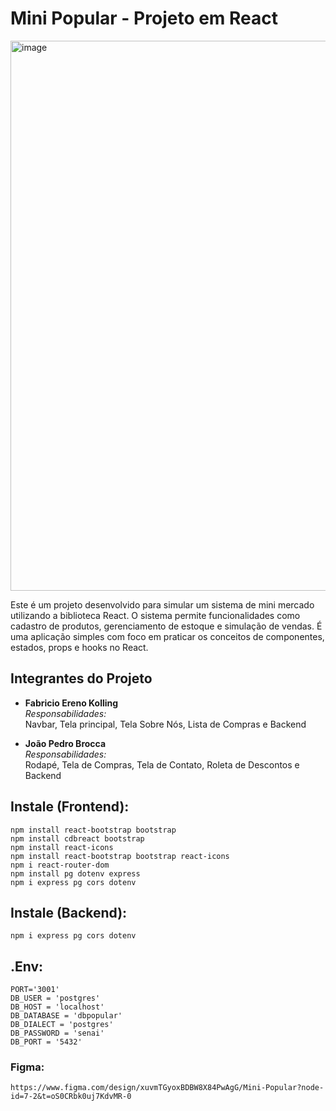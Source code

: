 # Mini Popular - Projeto em React

<img width="1896" height="880" alt="image" src="https://github.com/user-attachments/assets/ad88b192-82c2-4bb0-9d1a-148a071b39ff" />

Este é um projeto desenvolvido para simular um sistema de mini mercado utilizando a biblioteca React. O sistema permite funcionalidades como cadastro de produtos, gerenciamento de estoque e simulação de vendas. É uma aplicação simples com foco em praticar os conceitos de componentes, estados, props e hooks no React.

## Integrantes do Projeto

- **Fabricio Ereno Kolling**  
  *Responsabilidades:*  
  Navbar, Tela principal, Tela Sobre Nós, Lista de Compras e Backend

- **João Pedro Brocca**  
  *Responsabilidades:*  
  Rodapé, Tela de Compras, Tela de Contato, Roleta de Descontos e Backend


## Instale (Frontend):

```
npm install react-bootstrap bootstrap
npm install cdbreact bootstrap
npm install react-icons
npm install react-bootstrap bootstrap react-icons
npm i react-router-dom
npm install pg dotenv express
npm i express pg cors dotenv
```

## Instale (Backend):
```
npm i express pg cors dotenv
```

## .Env:

```
PORT='3001'
DB_USER = 'postgres'
DB_HOST = 'localhost'
DB_DATABASE = 'dbpopular'
DB_DIALECT = 'postgres'
DB_PASSWORD = 'senai'
DB_PORT = '5432'
```

### Figma:

```
https://www.figma.com/design/xuvmTGyoxBDBW8X84PwAgG/Mini-Popular?node-id=7-2&t=oS0CRbk0uj7KdvMR-0

```
